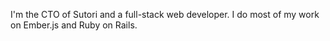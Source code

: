 I'm the CTO of Sutori and a full-stack web developer. I do most of my work on
Ember.js and Ruby on Rails.
